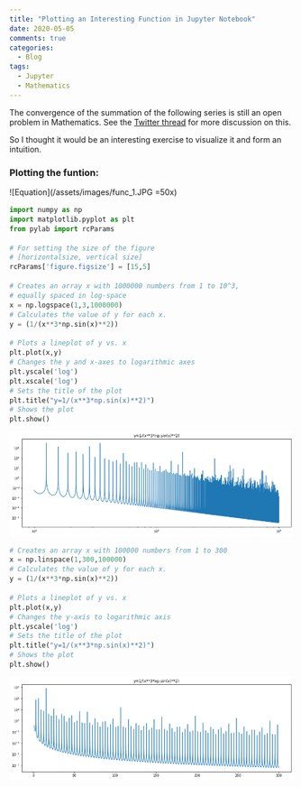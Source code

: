 ```yaml
---
title: "Plotting an Interesting Function in Jupyter Notebook"
date: 2020-05-05
comments: true
categories:
  - Blog
tags:
  - Jupyter
  - Mathematics
---
```


The convergence of the summation of the following series is still an open problem in Mathematics. See the [Twitter thread](https://twitter.com/fermatslibrary/status/1245343415010811906) for more discussion on this.

So I thought it would be an interesting exercise to visualize it and form an intuition.

### Plotting the funtion:

![Equation](/assets/images/func_1.JPG =50x)

```python
import numpy as np
import matplotlib.pyplot as plt
from pylab import rcParams

# For setting the size of the figure
# [horizontalsize, vertical size]
rcParams['figure.figsize'] = [15,5]

# Creates an array x with 1000000 numbers from 1 to 10^3,
# equally spaced in log-space
x = np.logspace(1,3,1000000)
# Calculates the value of y for each x.
y = (1/(x**3*np.sin(x)**2))

# Plots a lineplot of y vs. x
plt.plot(x,y)
# Changes the y and x-axes to logarithmic axes
plt.yscale('log')
plt.xscale('log')
# Sets the title of the plot
plt.title("y=1/(x**3*np.sin(x)**2)")
# Shows the plot
plt.show()
```

![png](/assets/images/output_1_0.png)

```python
# Creates an array x with 100000 numbers from 1 to 300
x = np.linspace(1,300,100000)
# Calculates the value of y for each x.
y = (1/(x**3*np.sin(x)**2))

# Plots a lineplot of y vs. x
plt.plot(x,y)
# Changes the y-axis to logarithmic axis
plt.yscale('log')
# Sets the title of the plot
plt.title("y=1/(x**3*np.sin(x)**2)")
# Shows the plot
plt.show()
```

![png](/assets/images/output_2_0.png)
